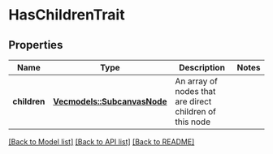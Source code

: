 # HasChildrenTrait

## Properties

Name | Type | Description | Notes
------------ | ------------- | ------------- | -------------
**children** | [**Vec<models::SubcanvasNode>**](SubcanvasNode.md) | An array of nodes that are direct children of this node | 

[[Back to Model list]](../README.md#documentation-for-models) [[Back to API list]](../README.md#documentation-for-api-endpoints) [[Back to README]](../README.md)


